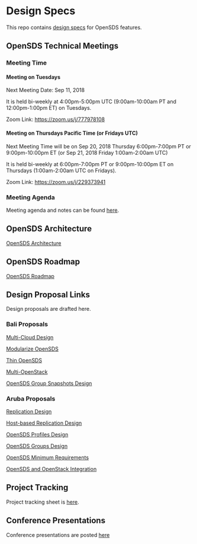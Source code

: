 # Design Specs
This repo contains [design specs](https://github.com/opensds/design-specs/tree/master/specs) for OpenSDS features.

## OpenSDS Technical Meetings
### Meeting Time


#### Meeting on Tuesdays
Next Meeting Date: Sep 11, 2018

It is held bi-weekly at 4:00pm-5:00pm UTC (9:00am-10:00am PT and 12:00pm-1:00pm ET) on Tuesdays.

Zoom Link: https://zoom.us/j/777978108


#### Meeting on Thursdays Pacific Time (or Fridays UTC)
Next Meeting Time will be on Sep 20, 2018 Thursday 6:00pm-7:00pm PT or 9:00pm-10:00pm ET (or Sep 21, 2018 Friday 1:00am-2:00am UTC)

It is held bi-weekly at 6:00pm-7:00pm PT or 9:00pm-10:00pm ET on Thursdays (1:00am-2:00am UTC on Fridays).

Zoom Link:  https://zoom.us/j/229373941


### Meeting Agenda
Meeting agenda and notes can be found [here](https://docs.google.com/document/d/1JlxAAOtvZvvf_KhVr8XQa6mUD7lkHOXlxuGruTKEukE/edit?usp=sharing).

## OpenSDS Architecture

[OpenSDS Architecture](https://docs.google.com/presentation/d/1-XZJ8lUSGzSXNs23P2MBSUjuyaIumWhSU85hKUbqauM/edit#)

## OpenSDS Roadmap

[OpenSDS Roadmap](https://docs.google.com/presentation/d/1wDhKmdBFOnWraDL98lSWvVoqbuw-xOTA549O04_de_U/edit#)

## Design Proposal Links

Design proposals are drafted here.

### Bali Proposals

[Multi-Cloud Design](https://docs.google.com/document/d/1qd2p_-I7ryXxz9Owa1KaLH1Uoe-eH8kjtHxOWFFp1Rs/edit#)

[Modularize OpenSDS](https://docs.google.com/document/d/1q02NVogtnzauzVwxyyLxwbAv_RktnYKHHpFuVWM6Ihs/edit#)

[Thin OpenSDS](https://docs.google.com/document/d/16zLCE1X8bNjkGoKvBpqDZaxEHZapWluQVgdvlxuR_tE/edit#)

[Multi-OpenStack](https://docs.google.com/document/d/1fDMlePgsYi8blZt8MfIX7xa2CrdwUFgXMaBQ0xZfQsI/edit#)

[OpenSDS Group Snapshots Design](https://docs.google.com/document/d/1mlnuVfRFhu_bczp8EWMdE2XR9xyNImOvVokLGgM6kCc/edit#)

### Aruba Proposals

[Replication Design](https://github.com/opensds/design-specs/blob/master/specs/aruba/Replication_Design.md)

[Host-based Replication Design](https://github.com/opensds/design-specs/blob/master/specs/aruba/Host-base_Replication_Design.md)

[OpenSDS Profiles Design](https://docs.google.com/document/d/1irNnz019j0XuW6SZNigs6QuYFOCC3uL44EkRYJiHyq8/edit#)

[OpenSDS Groups Design](https://docs.google.com/document/d/1bjDaeEQd1Zf9av8Vd4Yn7jfp1Eiv-bBBxafAAsAACrU/edit#)

[OpenSDS Minimum Requirements](https://docs.google.com/document/d/1lOntboT99pN-5iS4Z6_gz1Dzwlx7y1Q2weo1VxC_Knk/edit#)

[OpenSDS and OpenStack Integration](https://docs.google.com/document/d/1xZWMlVSd1ove-N-xWv3ZmRbiauzBmdgiQu2C6HRSJKI/edit#)

## Project Tracking

Project tracking sheet is [here](https://docs.google.com/spreadsheets/d/1OZat5p1Hz5Df7eCb30stPp112Wg8_pfnceVvATGgeVI/edit?usp=sharing).

## Conference Presentations

Conference presentations are posted [here](https://github.com/opensds/presentations)


